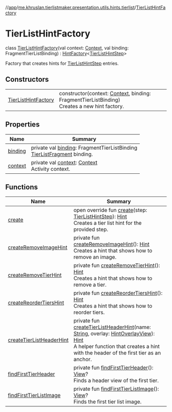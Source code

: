 //[app](../../../index.md)/[me.khruslan.tierlistmaker.presentation.utils.hints.tierlist](../index.md)/[TierListHintFactory](index.md)

# TierListHintFactory

class [TierListHintFactory](index.md)(val context: [Context](https://developer.android.com/reference/kotlin/android/content/Context.html), val binding: FragmentTierListBinding) : [HintFactory](../../me.khruslan.tierlistmaker.presentation.utils.hints.core/-hint-factory/index.md)&lt;[TierListHintStep](../-tier-list-hint-step/index.md)&gt; 

Factory that creates hints for [TierListHintStep](../-tier-list-hint-step/index.md) entries.

## Constructors

| | |
|---|---|
| [TierListHintFactory](-tier-list-hint-factory.md) | constructor(context: [Context](https://developer.android.com/reference/kotlin/android/content/Context.html), binding: FragmentTierListBinding)<br>Creates a new hint factory. |

## Properties

| Name | Summary |
|---|---|
| [binding](binding.md) | private val [binding](binding.md): FragmentTierListBinding<br>[TierListFragment](../../me.khruslan.tierlistmaker.presentation.screens.tierlist/-tier-list-fragment/index.md) binding. |
| [context](context.md) | private val [context](context.md): [Context](https://developer.android.com/reference/kotlin/android/content/Context.html)<br>Activity context. |

## Functions

| Name | Summary |
|---|---|
| [create](create.md) | open override fun [create](create.md)(step: [TierListHintStep](../-tier-list-hint-step/index.md)): [Hint](../../me.khruslan.tierlistmaker.presentation.utils.hints.core/-hint/index.md)<br>Creates a tier list hint for the provided step. |
| [createRemoveImageHint](create-remove-image-hint.md) | private fun [createRemoveImageHint](create-remove-image-hint.md)(): [Hint](../../me.khruslan.tierlistmaker.presentation.utils.hints.core/-hint/index.md)<br>Creates a hint that shows how to remove an image. |
| [createRemoveTierHint](create-remove-tier-hint.md) | private fun [createRemoveTierHint](create-remove-tier-hint.md)(): [Hint](../../me.khruslan.tierlistmaker.presentation.utils.hints.core/-hint/index.md)<br>Creates a hint that shows how to remove a tier. |
| [createReorderTiersHint](create-reorder-tiers-hint.md) | private fun [createReorderTiersHint](create-reorder-tiers-hint.md)(): [Hint](../../me.khruslan.tierlistmaker.presentation.utils.hints.core/-hint/index.md)<br>Creates a hint that shows how to reorder tiers. |
| [createTierListHeaderHint](create-tier-list-header-hint.md) | private fun [createTierListHeaderHint](create-tier-list-header-hint.md)(name: [String](https://kotlinlang.org/api/latest/jvm/stdlib/kotlin/-string/index.html), overlay: [HintOverlayView](../../me.khruslan.tierlistmaker.presentation.views/-hint-overlay-view/index.md)): [Hint](../../me.khruslan.tierlistmaker.presentation.utils.hints.core/-hint/index.md)<br>A helper function that creates a hint with the header of the first tier as an anchor. |
| [findFirstTierHeader](find-first-tier-header.md) | private fun [findFirstTierHeader](find-first-tier-header.md)(): [View](https://developer.android.com/reference/kotlin/android/view/View.html)?<br>Finds a header view of the first tier. |
| [findFirstTierListImage](find-first-tier-list-image.md) | private fun [findFirstTierListImage](find-first-tier-list-image.md)(): [View](https://developer.android.com/reference/kotlin/android/view/View.html)?<br>Finds the first tier list image. |
